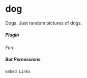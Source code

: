 # dog 

Dogs. Just random pictures of dogs.
			

##### Plugin
Fun


##### Bot Permissions
`Embed Links`